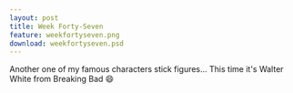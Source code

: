 ```yaml
---
layout: post
title: Week Forty-Seven
feature: weekfortyseven.png
download: weekfortyseven.psd
---
```

Another one of my famous characters stick figures... This time it's Walter White from Breaking Bad :smile: